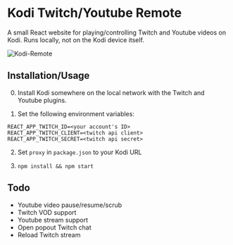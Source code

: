 # Kodi Twitch/Youtube Remote

A small React website for playing/controlling Twitch and Youtube videos on Kodi.
Runs locally, not on the Kodi device itself.

![Kodi-Remote](https://i.imgur.com/kHh1UVn.png)

## Installation/Usage

0. Install Kodi somewhere on the local network with the Twitch and Youtube plugins.

1. Set the following environment variables:
```
REACT_APP_TWITCH_ID=<your account's ID>
REACT_APP_TWITCH_CLIENT=<twitch api client>
REACT_APP_TWITCH_SECRET=<twitch api secret>
```
2. Set `proxy` in `package.json` to your Kodi URL

3. `npm install && npm start`

## Todo

* Youtube video pause/resume/scrub
* Twitch VOD support
* Youtube stream support
* Open popout Twitch chat
* Reload Twitch stream
